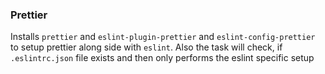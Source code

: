 ### Prettier

Installs `prettier` and `eslint-plugin-prettier` and `eslint-config-prettier` to setup prettier along side with `eslint`. Also the task will check, if `.eslintrc.json` file exists and then only performs the eslint specific setup
